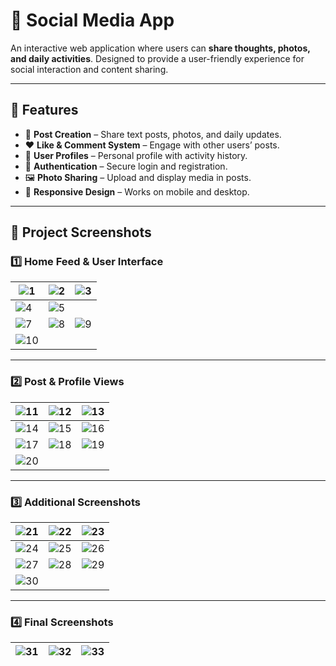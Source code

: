 # 📱 Social Media App

An interactive web application where users can **share thoughts, photos, and daily activities**. Designed to provide a user-friendly experience for social interaction and content sharing.

---

## 🚀 Features

* 📝 **Post Creation** – Share text posts, photos, and daily updates.
* ❤️ **Like & Comment System** – Engage with other users’ posts.
* 👤 **User Profiles** – Personal profile with activity history.
* 🔐 **Authentication** – Secure login and registration.
* 🖼️ **Photo Sharing** – Upload and display media in posts.
* 📱 **Responsive Design** – Works on mobile and desktop.

---

## 📸 Project Screenshots

### 1️⃣ Home Feed & User Interface

| ![1](https://user-images.githubusercontent.com/60359567/219797442-3c229456-3e0d-4990-95ee-1368808dcda7.jpeg)  | ![2](https://user-images.githubusercontent.com/60359567/219797493-f8d16b70-60f9-4ed2-8287-ff3f0875d9c4.jpeg) | ![3](https://user-images.githubusercontent.com/60359567/219797518-31b9171e-4f29-4fab-b4f3-3b7346d8904c.jpeg) |
| ------------------------------------------------------------------------------------------------------------- | ------------------------------------------------------------------------------------------------------------ | ------------------------------------------------------------------------------------------------------------ |
| ![4](https://user-images.githubusercontent.com/60359567/219797537-1a407683-ac84-4dcb-b9ab-e5eaa137eab1.jpeg)  | ![5](https://user-images.githubusercontent.com/60359567/219797565-d3365516-aae0-4269-8c37-0082e5fc9ebf.jpeg) |
| ![7](https://user-images.githubusercontent.com/60359567/219797685-2eaf6567-bab5-4289-bf25-8f9aa1efb614.jpeg)  | ![8](https://user-images.githubusercontent.com/60359567/219797689-c328fb7d-814e-4afc-afb7-7a161793a471.jpeg) | ![9](https://user-images.githubusercontent.com/60359567/219797691-8d9dc5aa-bb3a-4ca6-93b8-75f42f9a4397.jpeg) |
| ![10](https://user-images.githubusercontent.com/60359567/219797693-4584cd7a-9fd8-44f9-8ca8-75d2b770de26.jpeg) |                                                                                                              |                                                                                                              |

---

### 2️⃣ Post & Profile Views

| ![11](https://user-images.githubusercontent.com/60359567/219797696-a71f0d1e-3f52-45d7-86c2-43e7629629dd.jpeg) | ![12](https://user-images.githubusercontent.com/60359567/219797699-18ab8d87-53f8-4d05-ae90-259f5dfbc005.jpeg) | ![13](https://user-images.githubusercontent.com/60359567/219797701-096b22c0-ea5f-453d-b42d-da74f2a76e83.jpeg) |
| ------------------------------------------------------------------------------------------------------------- | ------------------------------------------------------------------------------------------------------------- | ------------------------------------------------------------------------------------------------------------- |
| ![14](https://user-images.githubusercontent.com/60359567/219797705-1aac496c-1f48-4d90-89c4-392b90c3546b.jpeg) | ![15](https://user-images.githubusercontent.com/60359567/219797709-efb77326-18bf-477b-a200-bf541de47e47.jpeg) | ![16](https://user-images.githubusercontent.com/60359567/219797712-f594493e-9a6f-4549-9f12-129012923c9a.jpeg) |
| ![17](https://user-images.githubusercontent.com/60359567/219797716-4074de86-c3fb-4297-8099-d75404f869fc.jpeg) | ![18](https://user-images.githubusercontent.com/60359567/219797717-cbfad729-f96b-4567-94cf-34684b11d3f9.jpeg) | ![19](https://user-images.githubusercontent.com/60359567/219797719-32452db9-ffdf-4b8f-99b2-f63284e8fe3f.jpeg) |
| ![20](https://user-images.githubusercontent.com/60359567/219797721-06639c72-eea7-4272-8e61-ad0270f6a81b.jpeg) |                                                                                                               |                                                                                                               |

---

### 3️⃣ Additional Screenshots

| ![21](https://user-images.githubusercontent.com/60359567/219797723-927c94d8-46bb-47dc-9e4c-3943fd88628e.jpeg) | ![22](https://user-images.githubusercontent.com/60359567/219797726-9fa890f5-e9ce-4600-807a-1efde485ae26.jpeg) | ![23](https://user-images.githubusercontent.com/60359567/219797731-fae9c6cf-7e37-40c0-a0d5-372e1544638b.jpeg) |
| ------------------------------------------------------------------------------------------------------------- | ------------------------------------------------------------------------------------------------------------- | ------------------------------------------------------------------------------------------------------------- |
| ![24](https://user-images.githubusercontent.com/60359567/219797736-e8657bec-cd4e-4775-bcf4-d280a5cc8d15.jpeg) | ![25](https://user-images.githubusercontent.com/60359567/219797738-7d87a65a-07da-4f96-94fe-e3d04461a7c9.jpeg) | ![26](https://user-images.githubusercontent.com/60359567/219797741-403df3b9-61ae-41aa-adec-d73042c490a3.jpeg) |
| ![27](https://user-images.githubusercontent.com/60359567/219797742-be38e920-1266-4290-a07d-2d7c4ba76c8b.jpeg) | ![28](https://user-images.githubusercontent.com/60359567/219797783-f5e4b20e-2f0e-4f93-8e1c-9020dc5ef103.jpeg) | ![29](https://user-images.githubusercontent.com/60359567/219797788-23217f89-5984-422d-8f01-1fa45ef31c74.jpeg) |
| ![30](https://user-images.githubusercontent.com/60359567/219797793-13890735-4a29-4585-a0bf-34b1615c1d0e.jpeg) |                                                                                                               |                                                                                                               |

---

### 4️⃣ Final Screenshots

| ![31](https://user-images.githubusercontent.com/60359567/219797794-a7d150b5-a423-436c-bbc0-53f4e2307c9a.jpeg) | ![32](https://user-images.githubusercontent.com/60359567/219797797-8dc2d812-72ed-4865-a7f9-8a1cd8925dc9a.jpeg) | ![33](https://user-images.githubusercontent.com/60359567/219797802-5d40a34b-fc1e-4b62-a8d6-1e5c2cdc17ab.jpeg) |
| ------------------------------------------------------------------------------------------------------------- | -------------------------------------------------------------------------------------------------------------- | ------------------------------------------------------------------------------------------------------------- |

